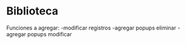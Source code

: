 # Biblioteca
Funciones a agregar:
-modificar registros
-agregar popups eliminar
-agregar popups modificar
